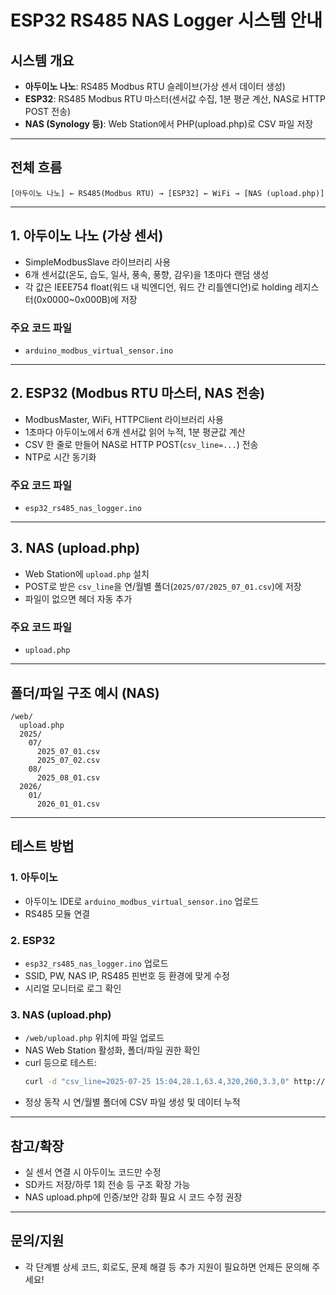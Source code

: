 # ESP32 RS485 NAS Logger 시스템 안내

## 시스템 개요

- **아두이노 나노**: RS485 Modbus RTU 슬레이브(가상 센서 데이터 생성)
- **ESP32**: RS485 Modbus RTU 마스터(센서값 수집, 1분 평균 계산, NAS로 HTTP POST 전송)
- **NAS (Synology 등)**: Web Station에서 PHP(upload.php)로 CSV 파일 저장

---

## 전체 흐름

```
[아두이노 나노] ← RS485(Modbus RTU) → [ESP32] ← WiFi → [NAS (upload.php)]
```

---

## 1. 아두이노 나노 (가상 센서)
- SimpleModbusSlave 라이브러리 사용
- 6개 센서값(온도, 습도, 일사, 풍속, 풍향, 감우)을 1초마다 랜덤 생성
- 각 값은 IEEE754 float(워드 내 빅엔디언, 워드 간 리틀엔디언)로 holding 레지스터(0x0000~0x000B)에 저장

### 주요 코드 파일
- `arduino_modbus_virtual_sensor.ino`

---

## 2. ESP32 (Modbus RTU 마스터, NAS 전송)
- ModbusMaster, WiFi, HTTPClient 라이브러리 사용
- 1초마다 아두이노에서 6개 센서값 읽어 누적, 1분 평균값 계산
- CSV 한 줄로 만들어 NAS로 HTTP POST(`csv_line=...`) 전송
- NTP로 시간 동기화

### 주요 코드 파일
- `esp32_rs485_nas_logger.ino`

---

## 3. NAS (upload.php)
- Web Station에 `upload.php` 설치
- POST로 받은 `csv_line`을 연/월별 폴더(`2025/07/2025_07_01.csv`)에 저장
- 파일이 없으면 헤더 자동 추가

### 주요 코드 파일
- `upload.php`

---

## 폴더/파일 구조 예시 (NAS)

```
/web/
  upload.php
  2025/
    07/
      2025_07_01.csv
      2025_07_02.csv
    08/
      2025_08_01.csv
  2026/
    01/
      2026_01_01.csv
```

---

## 테스트 방법

### 1. 아두이노
- 아두이노 IDE로 `arduino_modbus_virtual_sensor.ino` 업로드
- RS485 모듈 연결

### 2. ESP32
- `esp32_rs485_nas_logger.ino` 업로드
- SSID, PW, NAS IP, RS485 핀번호 등 환경에 맞게 수정
- 시리얼 모니터로 로그 확인

### 3. NAS (upload.php)
- `/web/upload.php` 위치에 파일 업로드
- NAS Web Station 활성화, 폴더/파일 권한 확인
- curl 등으로 테스트:
  ```sh
  curl -d "csv_line=2025-07-25 15:04,28.1,63.4,320,260,3.3,0" http://NAS_IP/upload.php
  ```
- 정상 동작 시 연/월별 폴더에 CSV 파일 생성 및 데이터 누적

---

## 참고/확장
- 실 센서 연결 시 아두이노 코드만 수정
- SD카드 저장/하루 1회 전송 등 구조 확장 가능
- NAS upload.php에 인증/보안 강화 필요 시 코드 수정 권장

---

## 문의/지원
- 각 단계별 상세 코드, 회로도, 문제 해결 등 추가 지원이 필요하면 언제든 문의해 주세요! 
